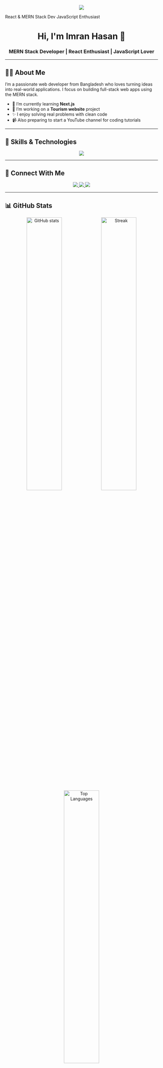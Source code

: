 <!-- Banner Image -->
<div align="center">
  <img src="https://capsule-render.vercel.app/api?type=waving&color=0:E1EAFC,100:F6D5F7&height=200&section=header&text=MD%20IMRAN%20HASAN&fontSize=40&fontColor=fff&animation=fadeIn&fontAlignY=38&desc=React%20$%20MERN%20Stack%20Dev%20|%20JavaScript%20Enthusiast%20&descAlignY=51&descAlign=62"/>
</div>



React & MERN Stack Dev  JavaScript Enthusiast
<!-- Name and Title -->
<h1 align="center">Hi, I'm Imran Hasan 👋</h1>
<h3 align="center">MERN Stack Developer | React Enthusiast | JavaScript Lover</h3>

---

## 🧑‍💻 About Me

I’m a passionate web developer from Bangladesh who loves turning ideas into real-world applications. I focus on building full-stack web apps using the MERN stack.

- 🌱 I’m currently learning **Next.js**
- 🔧 I’m working on a **Tourism website** project
- ✨ I enjoy solving real problems with clean code
- 📹 Also preparing to start a YouTube channel for coding tutorials

---

## 🚀 Skills & Technologies

<p align="center">
  <img src="https://skillicons.dev/icons?i=html,css,tailwind,bootstrap,js,react,nextjs,express,nodejs,mongodb,firebase,github,vscode" />
</p>

---

## 🔗 Connect With Me

<p align="center">
  <a href="https://facebook.com/imranwebdev" target="_blank">
    <img src="https://img.shields.io/badge/Facebook-1877F2?style=for-the-badge&logo=facebook&logoColor=white" />
  </a>
  <a href="https://www.linkedin.com/in/mdimranhasan" target="_blank">
    <img src="https://img.shields.io/badge/LinkedIn-0A66C2?style=for-the-badge&logo=linkedin&logoColor=white" />
  </a>
  <a href="https://youtube.com/@imrancodes" target="_blank">
    <img src="https://img.shields.io/badge/YouTube-red?style=for-the-badge&logo=youtube&logoColor=white" />
  </a>
</p>

---

## 📊 GitHub Stats

<p align="center">
  <img src="https://github-readme-stats.vercel.app/api?username=imran-dev&show_icons=true&theme=radical" alt="GitHub stats" width="48%" />
  <img src="https://github-readme-streak-stats.herokuapp.com/?user=imran-dev&theme=radical" alt="Streak" width="48%" />
</p>

<p align="center">
  <img src="https://github-readme-stats.vercel.app/api/top-langs/?username=imran-dev&layout=compact&theme=radical" alt="Top Languages" width="48%" />
</p>

---

> ⚡ “Code. Learn. Build. Share.” — Imran Hasan

